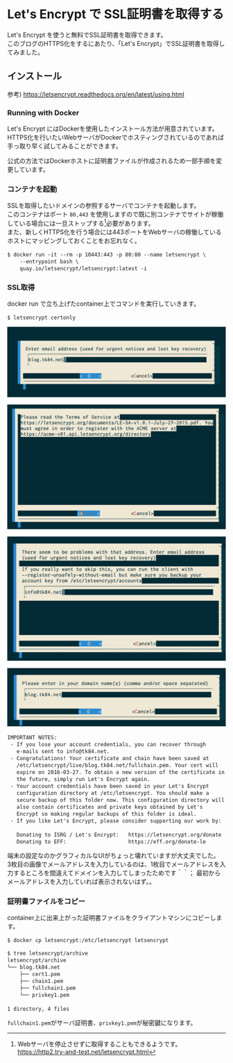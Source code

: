 # Let's Encrypt で SSL証明書を取得する

Let's Encrypt を使うと無料でSSL証明書を取得できます。  
このブログのHTTPS化をするにあたり、「Let's Encrypt」でSSL証明書を取得してみました。


## インストール

参考) https://letsencrypt.readthedocs.org/en/latest/using.html

### Running with Docker

Let's Encrypt にはDockerを使用したインストール方法が用意されています。  
HTTPS化を行いたいWebサーバがDockerでホスティングされているのであれば手っ取り早く試してみることができます。

公式の方法ではDockerホストに証明書ファイルが作成されるため一部手順を変更しています。

### コンテナを起動

SSLを取得したいドメインの参照するサーバでコンテナを起動します。  
このコンテナはポート `80,443` を使用しますので既に別コンテナでサイトが稼働している場合には一旦ストップする[^1]必要があります。  
また、新しくHTTPS化を行う場合には443ポートをWebサーバの稼働しているホストにマッピングしておくことをお忘れなく。

```
$ docker run -it --rm -p 10443:443 -p 80:80 --name letsencrypt \
    --entrypoint bash \
    quay.io/letsencrypt/letsencrypt:latest -i
```

### SSL取得

docker run で立ち上げたcontainer上でコマンドを実行していきます。

```
$ letsencrypt certonly
```

![](./1.png)

![](./2.png)

![](./3.png)

![](./4.png)


```
IMPORTANT NOTES:
 - If you lose your account credentials, you can recover through
   e-mails sent to info@tk84.net.
 - Congratulations! Your certificate and chain have been saved at
   /etc/letsencrypt/live/blog.tk84.net/fullchain.pem. Your cert will
   expire on 2016-03-27. To obtain a new version of the certificate in
   the future, simply run Let's Encrypt again.
 - Your account credentials have been saved in your Let's Encrypt
   configuration directory at /etc/letsencrypt. You should make a
   secure backup of this folder now. This configuration directory will
   also contain certificates and private keys obtained by Let's
   Encrypt so making regular backups of this folder is ideal.
 - If you like Let's Encrypt, please consider supporting our work by:

   Donating to ISRG / Let's Encrypt:   https://letsencrypt.org/donate
   Donating to EFF:                    https://eff.org/donate-le
```

端末の設定なのかグラフィカルなUIがちょっと壊れていますが大丈夫でした。  
3枚目の画像でメールアドレスを入力しているのは、1枚目でメールアドレスを入力するところを間違えてドメインを入力してしまったためです＾＾；
最初からメールアドレスを入力していれば表示されないはず。。


### 証明書ファイルをコピー

container上に出来上がった証明書ファイルをクライアントマシンにコピーします。

```
$ docker cp letsencrypt:/etc/letsencrypt letsencrypt
```

```
$ tree letsencrypt/archive
letsencrypt/archive
└── blog.tk84.net
    ├── cert1.pem
    ├── chain1.pem
    ├── fullchain1.pem
    └── privkey1.pem

1 directory, 4 files
```

`fullchain1.pem`がサーバ証明書、`privkey1.pem`が秘密鍵になります。


[^1]: Webサーバを停止させずに取得することもできるようです。 https://http2.try-and-test.net/letsencrypt.html
